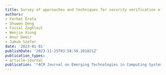 ```yaml
---
title: Survey of approaches and techniques for security verification of computer systems
authors:
- Ferhat Erata
- Shuwen Deng
- Faisal Zaghloul
- Wenjie Xiong
- Onur Demir
- Jakub Szefer
date: '2023-01-01'
publishDate: '2023-11-25T03:58:50.281821Z'
publication_types:
- article-journal
publication: '*ACM Journal on Emerging Technologies in Computing Systems (JETC)*'
---
```

